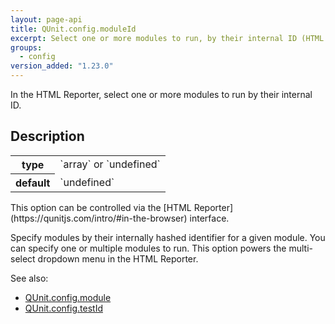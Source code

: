 ```yaml
---
layout: page-api
title: QUnit.config.moduleId
excerpt: Select one or more modules to run, by their internal ID (HTML Reporter).
groups:
  - config
version_added: "1.23.0"
---
```


In the HTML Reporter, select one or more modules to run by their internal ID.

## Description

<table>
<tr>
  <th>type</th>
  <td markdown="span">`array` or `undefined`</td>
</tr>
<tr>
  <th>default</th>
  <td markdown="span">`undefined`</td>
</tr>
</table>

<p class="note" markdown="1">This option can be controlled via the [HTML Reporter](https://qunitjs.com/intro/#in-the-browser) interface.</p>

Specify modules by their internally hashed identifier for a given module. You can specify one or multiple modules to run. This option powers the multi-select dropdown menu in the HTML Reporter.

See also:
* [QUnit.config.module](./module.md)
* [QUnit.config.testId](./testId.md)
